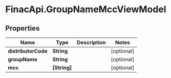 # FinacApi.GroupNameMccViewModel

## Properties
Name | Type | Description | Notes
------------ | ------------- | ------------- | -------------
**distributorCode** | **String** |  | [optional] 
**groupName** | **String** |  | [optional] 
**mcc** | **[String]** |  | [optional] 
